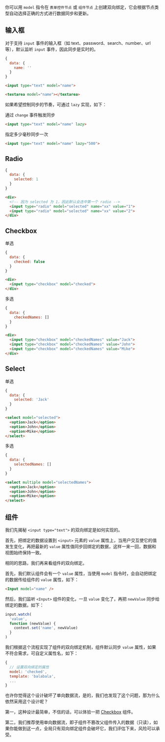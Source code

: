 你可以用 `model` 指令在 `表单控件节点` 或 `组件节点` 上创建双向绑定，它会根据节点类型自动选择正确的方式进行数据同步和更新。

## 输入框

对于支持 `input` 事件的输入框（如 text、password、search、number、url 等），默认监听 `input` 事件，因此同步是实时的。

```js
{
  data: {
    name: ''
  }
}
```

```html
<input type="text" model="name">
```

```html
<textarea model="name"></textarea>
```

如果希望控制同步的节奏，可通过 `lazy` 实现，如下：

通过 `change` 事件触发同步

```html
<input type="text" model="name" lazy>
```

指定多少毫秒同步一次

```html
<input type="text" model="name" lazy="500">
```

## Radio

```js
{
  data: {
    selected: 1
  }
}
```

```html
<div>
  <!-- 因为 selected 为 1，因此默认会选中第一个 radio -->
  <input type="radio" model="selected" name="xx" value="1">
  <input type="radio" model="selected" name="xx" value="2">
</div>
```

## Checkbox

单选

```js
{
  data: {
    checked: false
  }
}
```

```html
<div>
  <input type="checkbox" model="checked">
</div>
```

多选

```js
{
  data: {
    checkedNames: []
  }
}
```

```html
<div>
  <input type="checkbox" model="checkedNames" value="Jack">
  <input type="checkbox" model="checkedNames" value="John">
  <input type="checkbox" model="checkedNames" value="Mike">
</div>
```

## Select

单选

```js
{
  data: {
    selected: 'Jack'
  }
}
```

```html
<select model="selected">
  <option>Jack</option>
  <option>John</option>
  <option>Mike</option>
</select>
```

多选

```js
{
  data: {
    selectedNames: []
  }
}
```

```html
<select multiple model="selectedNames">
  <option>Jack</option>
  <option>John</option>
  <option>Mike</option>
</select>
```

## 组件

我们先揭秘 `<input type="text">` 的双向绑定是如何实现的。

首先，把绑定的数据设置到 `<input>` 元素的 `value` 属性上，当用户交互使它的值发生变化，再把最新的 `value` 属性值同步回绑定的数据，这样一来一回，数据和视图始终保持一致。

相同的思路，我们再来看组件的双向绑定。

首先，我们默认组件会有一个 `value` 属性，当使用 `model` 指令时，会自动把绑定的数据传给组件的 `value` 属性，如下：

```html
<Input model="name" />
```

然后，我们监听 `<Input>` 组件的变化，一旦 `value` 变化了，再把 `newValue` 同步给绑定的数据，如下：

```js
input.watch(
  'value',
  function (newValue) {
    context.set('name', newValue)
  }
)
```

我们根据这个流程实现了组件的双向绑定机制，组件默认同步 `value` 属性，如果不符合需求，可自定义属性名，如下：

```js
{
  // 设置双向绑定的属性
  model: 'checked',
  template: 'balabala',
  ...
}
```

也许你觉得这个设计破坏了单向数据流，是的，我们也发现了这个问题，那为什么依然采用这个设计呢？

第一，这种设计最简单，不信的话，可以体验一把 [Checkbox](https://jsrun.net/LCyKp/edit) 组件。

第二，我们推荐使用单向数据流，即子组件不篡改父组件传入的数据（只读），如果你能做到这一点，全局只有双向绑定组件会破坏它，我们评估下来，风险可以承受。